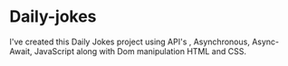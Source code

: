 # Daily-jokes
I've created this Daily Jokes project using API's , Asynchronous, Async-Await, JavaScript  along with Dom manipulation HTML and CSS.
